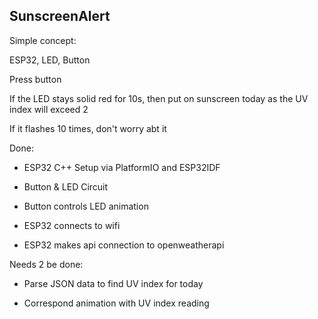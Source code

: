 ## SunscreenAlert


Simple concept:

ESP32, LED, Button

Press button

If the LED stays solid red for 10s, then put on sunscreen today as the UV index will exceed 2

If it flashes 10 times, don't worry abt it


Done:
- ESP32 C++ Setup via PlatformIO and ESP32IDF
  
- Button & LED Circuit
  
- Button controls LED animation
  
- ESP32 connects to wifi
  
- ESP32 makes api connection to openweatherapi
  

Needs 2 be done:

- Parse JSON data to find UV index for today
  
- Correspond animation with UV index reading
